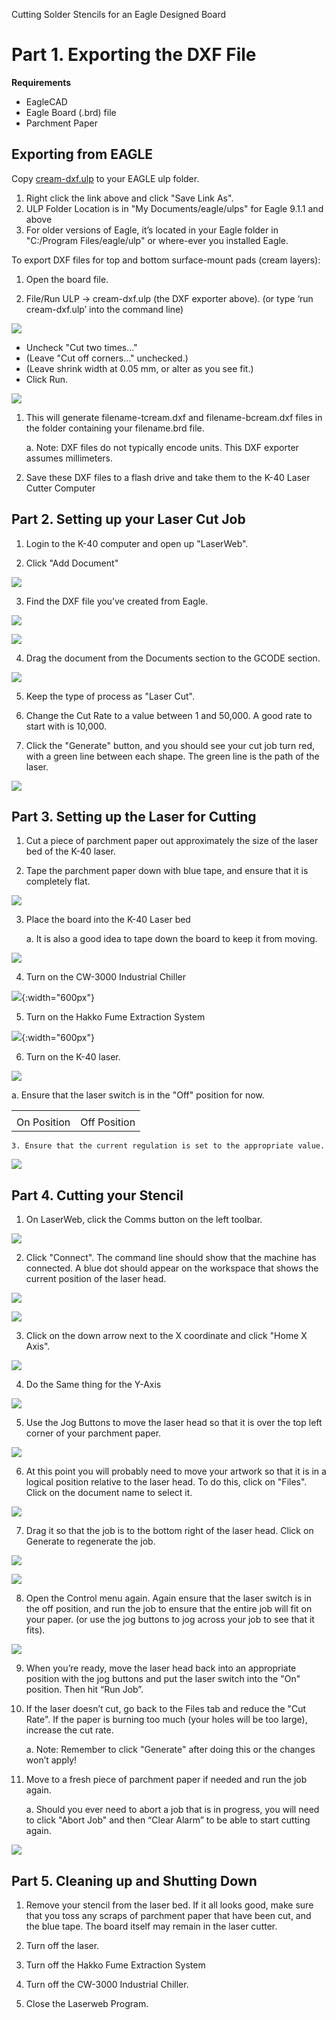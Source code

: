 Cutting Solder Stencils for an Eagle Designed Board

# Part 1. Exporting the DXF File

**Requirements**

* EagleCAD
* Eagle Board (.brd) file
* Parchment Paper

## Exporting from EAGLE

Copy [cream-dxf.ulp](https://github.com/SWITCHSCIENCE/ssci-eagle-public/raw/master/cream-dxf.ulp) to your EAGLE ulp folder.

1. Right click the link above and click "Save Link As".
2. ULP Folder Location is in  "My Documents/eagle/ulps" for Eagle 9.1.1 and above
3. For older versions of Eagle, it’s located in your Eagle folder in "C:/Program Files/eagle/ulp" or where-ever you installed Eagle.

To export DXF files for top and bottom surface-mount pads (cream layers):

1. Open the board file.

2. File/Run ULP -> cream-dxf.ulp (the DXF exporter above). (or type ‘run cream-dxf.ulp’ into the command line)

![](img1/image_0.png)

* Uncheck "Cut two times..."
* (Leave "Cut off corners..." unchecked.)
* (Leave shrink width at 0.05 mm, or alter as you see fit.)
* Click Run.

![](img1/image_1.png)

1. This will generate filename-tcream.dxf and filename-bcream.dxf files in the folder containing your filename.brd file.

    a. Note: DXF files do not typically encode units. This DXF exporter assumes millimeters.

2. Save these DXF files to a flash drive and take them to the K-40 Laser Cutter Computer

## Part 2. Setting up your Laser Cut Job

1. Login to the K-40 computer and open up "LaserWeb".

2. Click "Add Document"

![](img1/image_2.png)

3. Find the DXF file you’ve created from Eagle.

![](img1/image_3.png)

![](img1/image_4.png)

4. Drag the document from the Documents section to the GCODE section.

![](img1/image_5.png)

5. Keep the type of process as "Laser Cut".

6. Change the Cut Rate to a value between 1 and 50,000. A good rate to start with is 10,000.

7. Click the "Generate" button, and you should see your cut job turn red, with a green line between each shape. The green line is the path of the laser.

![](img1/image_6.png)

## Part 3. Setting up the Laser for Cutting

1. Cut a piece of parchment paper out approximately the size of the laser bed of the K-40 laser. 

2. Tape the parchment paper down with blue tape, and ensure that it is completely flat.

![](img1/image_7.png)

3. Place the board into the K-40 Laser bed

    a. It is also a good idea to tape down the board to keep it from moving.

![](img1/image_8.png)

4. Turn on the CW-3000 Industrial Chiller

![](img/image19.jpg){:width="600px"}

5. Turn on the Hakko Fume Extraction System

![](img/image20.jpg){:width="600px"}

6. Turn on the K-40 laser.

![](img1/image_11.png)

   a. Ensure that the laser switch is in the "Off" position for now.

<table>
  <tr>
    <td></td>
    <td></td>
  </tr>
  <tr>
    <td>On Position</td>
    <td>Off Position</td>
  </tr>
</table>


    3. Ensure that the current regulation is set to the appropriate value.

![](img1/image_12.png)

## Part 4. Cutting your Stencil

1. On LaserWeb, click the Comms button on the left toolbar.

![](img1/image_13.png)

2. Click "Connect". The command line should show that the machine has connected. A blue dot should appear on the workspace that shows the current position of the laser head.

![](img1/image_14.png)

![](img1/image_15.png)

3. Click on the down arrow next to the X coordinate and click "Home X Axis".

![](img1/image_16.png)

4. Do the Same thing for the Y-Axis

![](img1/image_17.png)

5. Use the Jog Buttons to move the laser head so that it is over the top left corner of your parchment paper.

![](img1/image_18.png)

6. At this point you will probably need to move your artwork so that it is in a logical position relative to the laser head. To do this, click on "Files". Click on the document name to select it.

![](img1/image_19.png)

7. Drag it so that the job is to the bottom right of the laser head. Click on Generate to regenerate the job.

![](img1/image_20.png)

![](img1/image_21.png)

8. Open the Control menu again. Again ensure that the laser switch is in the off position, and run the job to ensure that the entire job will fit on your paper. (or use the jog buttons to jog across your job to see that it fits).

![](img1/image_22.png)

9. When you’re ready, move the laser head back into an appropriate position with the jog buttons and put the laser switch into the "On" position. Then hit “Run Job”.

10. If the laser doesn’t cut, go back to the Files tab and reduce the "Cut Rate". If the paper is burning too much (your holes will be too large), increase the cut rate.

    a. Note: Remember to click "Generate" after doing this or the changes won’t apply!

11. Move to a fresh piece of parchment paper if needed and run the job again.

    a. Should you ever need to abort a job that is in progress, you will need to click "Abort Job" and then “Clear Alarm” to be able to start cutting again.

![](img1/image_23.png)

## Part 5. Cleaning up and Shutting Down

1. Remove your stencil from the laser bed. If it all looks good, make sure that you toss any scraps of parchment paper that have been cut, and the blue tape. The board itself may remain in the laser cutter. 

2. Turn off the laser.

3. Turn off the Hakko Fume Extraction System

4. Turn off the CW-3000 Industrial Chiller.

5. Close the Laserweb Program.

